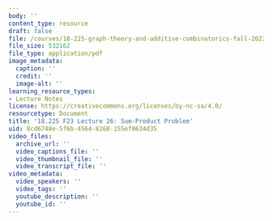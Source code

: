 ```yaml
---
body: ''
content_type: resource
draft: false
file: /courses/18-225-graph-theory-and-additive-combinatorics-fall-2023/mit18_225_f23_lec26.pdf
file_size: 532162
file_type: application/pdf
image_metadata:
  caption: ''
  credit: ''
  image-alt: ''
learning_resource_types:
- Lecture Notes
license: https://creativecommons.org/licenses/by-nc-sa/4.0/
resourcetype: Document
title: '18.225 F23 Lecture 26: Sum-Product Problem'
uid: 8cd6748e-5f6b-4564-8268-155ef0634d35
video_files:
  archive_url: ''
  video_captions_file: ''
  video_thumbnail_file: ''
  video_transcript_file: ''
video_metadata:
  video_speakers: ''
  video_tags: ''
  youtube_description: ''
  youtube_id: ''
---
```

